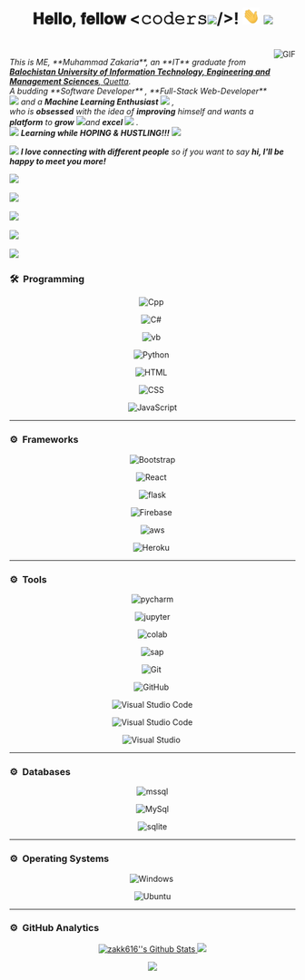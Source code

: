 <h1 align="center">𝐇𝐞𝐥𝐥𝐨, 𝐟𝐞𝐥𝐥𝐨𝐰 <𝚌𝚘𝚍𝚎𝚛𝚜<img src="https://github.com/TheDudeThatCode/TheDudeThatCode/blob/master/Assets/Earth.gif" width="24px">/>! <img src="https://raw.githubusercontent.com/ABSphreak/ABSphreak/master/gifs/Hi.gif" width="30px"> <img src="https://media.giphy.com/media/WUlplcMpOCEmTGBtBW/giphy.gif" width="50">
  </h1>
<br>

<img align="right" alt="GIF" height="160px" src="https://media.giphy.com/media/du3J3cXyzhj75IOgvA/giphy.gif" />

<p align="left">
  <em>
    This is ME, **Muhammad Zakaria**, an **IT** graduate from <a href="https://www.buitms.edu.pk/"> <b>Balochistan University of Information Technology, Engineering and Management Sciences</b>, Quetta</a>. <br>
    A budding **Software Developer** <img src"https://giphy.com/gifs/DronaHQ-nocode-lowcode-dronahq-2QpnSwLwr9fkDtiN4m">,  **Full-Stack Web-Developer** <img src="https://github.com/TheDudeThatCode/TheDudeThatCode/blob/master/Assets/Developer.gif" width="30px"> and a <b>Machine Learning Enthusiast</b>&nbsp;<img src="https://github.com/TheDudeThatCode/TheDudeThatCode/blob/master/Assets/Designer.gif" width="36px">&nbsp,<br>who is <b>obsessed</b>
    with the idea of <b>improving</b> himself and wants a <b>platform</b> to 
<b>grow</b> <img src="https://github.com/TheDudeThatCode/TheDudeThatCode/blob/master/Assets/Rocket.gif" width="18px">and 
<b>excel</b> <img src="https://github.com/TheDudeThatCode/TheDudeThatCode/blob/master/Assets/Medal.gif" width="20px">&nbsp.
</em> 
<br>
<img src="https://media.giphy.com/media/VgCDAzcKvsR6OM0uWg/giphy.gif" width="50" /> <b><i>Learning while HOPING & HUSTLING!!!</i></b> <img src="https://media.giphy.com/media/7j2hfyeVcDtf2/giphy.gif" width="50" />
</p>
<img src="https://media.giphy.com/media/LnQjpWaON8nhr21vNW/giphy.gif" width="40"> <em><b>I love connecting with different people</b> so if you want to say <b>hi, I'll be happy to meet you more!</b></em>
<p>

<a href="https://www.linkedin.com/in/zakk616/"><img src="https://img.shields.io/badge/-%20Muhammad%20Zakaria%20-0077B5?style=for-the-badge&logo=Linkedin&logoColor=white"/></a>

<a href="facebook.com/muhammad.zakaria616/"><img src="https://img.shields.io/badge/-Muhammad%20Zakaria-1877F2?style=for-the-badge&logo=Facebook&logoColor=white"/></a>

<a href="https://stackoverflow.com/users/15345841/muhammad-zakaria"><img src="https://img.shields.io/badge/-Muhammad%20Zakaria-FE7A16?style=for-the-badge&logo=Stackoverflow&logoColor=white"/></a>

<a href="mailto:muhammadzakaria616@gmail.com"><img src="https://img.shields.io/badge/-muhammadzakaria616@gmail.com-D14836?style=for-the-badge&logo=Gmail&logoColor=white"/></a>

<a href="https://www.instagram.com/zakk_area/"><img src="https://img.shields.io/badge/-zakk_area-E4405F?style=for-the-badge&logo=Instagram&logoColor=white"/></a>

</p>

### 🛠 &nbsp;Programming

<div align='center'>

![Cpp](https://img.shields.io/badge/C++-3776AB?style=for-the-badge&logo=python&logoColor=white)&nbsp;

![C#](https://img.shields.io/badge/C%23-239120?style=for-the-badge&logo=c-sharp&logoColor=white)&nbsp;

![vb](https://img.shields.io/badge/VB.NET-5C2D91?style=for-the-badge&logo=.net&logoColor=white)&nbsp;

![Python](https://img.shields.io/badge/Python-3776AB?style=for-the-badge&logo=python&logoColor=white)&nbsp;

![HTML](https://img.shields.io/badge/HTML-239120?style=for-the-badge&logo=html5&logoColor=white)&nbsp;

![CSS](https://img.shields.io/badge/CSS-239120?&style=for-the-badge&logo=css3&logoColor=white)&nbsp;

![JavaScript](https://img.shields.io/badge/JavaScript-F7DF1E?style=for-the-badge&logo=javascript&logoColor=black)

<hr/>
</div>

### ⚙️ &nbsp;Frameworks

<div align="center">

![Bootstrap](https://img.shields.io/badge/Bootstrap-563D7C?style=for-the-badge&logo=bootstrap&logoColor=white)

![React](https://img.shields.io/badge/React-20232A?style=for-the-badge&logo=react&logoColor=61DAFB)&nbsp;

![flask](https://img.shields.io/badge/Flask-000000?style=for-the-badge&logo=flask&logoColor=white)

![Firebase](https://img.shields.io/badge/-Firebase-05122A?style=for-the-badge&logo=firebase)&nbsp;

![aws](https://img.shields.io/badge/Amazon_AWS-232F3E?style=for-the-badge&logo=amazon-aws&logoColor=white)

![Heroku](https://img.shields.io/badge/Heroku-430098?style=for-the-badge&logo=heroku&logoColor=white)&nbsp;

<hr/>
</div>

### ⚙️ &nbsp;Tools

<div align="center">

![pycharm](https://img.shields.io/badge/pycharm-100000?style=for-the-badge&logo=pycharm)

![jupyter](https://img.shields.io/badge/jupyter-gray?style=for-the-badge&logo=jupyter)

![colab](https://img.shields.io/badge/colab-d7ecef?style=for-the-badge&logo=googlecolab)

![sap](https://img.shields.io/badge/SAP-0FAAFF?style=for-the-badge&logo=sap&logoColor=white)

![Git](https://img.shields.io/badge/-Git-100000?style=for-the-badge&logo=git)&nbsp;

![GitHub](https://img.shields.io/badge/GitHub-100000?style=for-the-badge&logo=github&logoColor=white)&nbsp;

![Visual Studio Code](https://img.shields.io/badge/Wordpress-76b5c5?style=for-the-badge&logo=wordpress&logoColor=white)

![Visual Studio Code](https://img.shields.io/badge/VSCode-07405E?style=for-the-badge&logo=visual-studio-code&logoColor=white)

![Visual Studio](https://img.shields.io/badge/VisualStudio-00000F?style=for-the-badge&logo=visual-studio&logoColor=white)&nbsp;

<hr/>
</div>

### ⚙️ &nbsp;Databases

<div align="center">

![mssql](https://img.shields.io/badge/sqlserver-gray?style=for-the-badge&logo=microsoft&logoColor=white)

![MySql](https://img.shields.io/badge/MySQL-00000F?style=for-the-badge&logo=mysql&logoColor=white)

![sqlite](https://img.shields.io/badge/SQLite-07405E?style=for-the-badge&logo=sqlite&logoColor=white)

<hr/>
</div>

### ⚙️ &nbsp;Operating Systems

<div align="center">

![Windows](https://img.shields.io/badge/Windows-0078D6?style=for-the-badge&logo=windows&logoColor=white)&nbsp;

![Ubuntu](https://img.shields.io/badge/Ubuntu-E95420?style=for-the-badge&logo=ubuntu&logoColor=white)

<hr/>
</div>

### ⚙️ &nbsp;GitHub Analytics

<p align="center">
<a href="https://github.com/zakk616">
<img height='180em' src="https://github-readme-stats.vercel.app/api?username=zakk616&include_all_commits=true&count_private=true&show_icons=true&line_height=20&title_color=7A7ADB&icon_color=2234AE&text_color=D3D3D3&bg_color=0,000000,130F40" alt="zakk616''s Github Stats">
<img height="180em" src="https://github-readme-stats-eight-theta.vercel.app/api/top-langs/?username=zakk616&layout=compact&langs_count=8&theme=algolia"/>
</a>
</p>

<div align='center'>
  
   <img src="https://media.giphy.com/media/jpVnC65DmYeyRL4LHS/giphy.gif" width="30%">
  <div>

